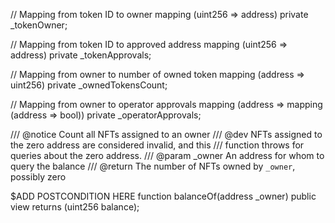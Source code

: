// Mapping from token ID to owner
mapping (uint256 => address) private _tokenOwner;

// Mapping from token ID to approved address
mapping (uint256 => address) private _tokenApprovals;

// Mapping from owner to number of owned token
mapping (address => uint256) private _ownedTokensCount;

// Mapping from owner to operator approvals
mapping (address => mapping (address => bool)) private _operatorApprovals;

/// @notice Count all NFTs assigned to an owner
/// @dev NFTs assigned to the zero address are considered invalid, and this
/// function throws for queries about the zero address.
/// @param _owner An address for whom to query the balance
/// @return The number of NFTs owned by `_owner`, possibly zero

$ADD POSTCONDITION HERE
function balanceOf(address _owner) public view returns (uint256 balance);